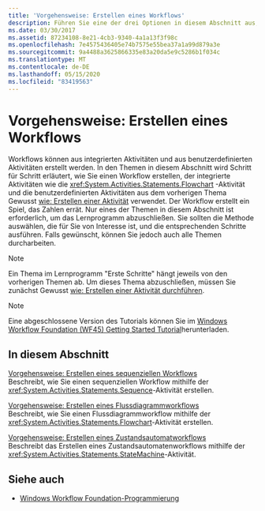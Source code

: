 ```yaml
---
title: 'Vorgehensweise: Erstellen eines Workflows'
description: Führen Sie eine der drei Optionen in diesem Abschnitt aus, um im Rahmen dieses Workflow Foundation-Tutorials einen Workflow zu erstellen.
ms.date: 03/30/2017
ms.assetid: 87234108-8e21-4cb3-9340-4a1a13f3f98c
ms.openlocfilehash: 7e4575436405e74b7575e55bea37a1a99d879a3e
ms.sourcegitcommit: 9a4488a3625866335e83a20da5e9c5286b1f034c
ms.translationtype: MT
ms.contentlocale: de-DE
ms.lasthandoff: 05/15/2020
ms.locfileid: "83419563"
---
```

# <a name="how-to-create-a-workflow"></a>Vorgehensweise: Erstellen eines Workflows
Workflows können aus integrierten Aktivitäten und aus benutzerdefinierten Aktivitäten erstellt werden. In den Themen in diesem Abschnitt wird Schritt für Schritt erläutert, wie Sie einen Workflow erstellen, der integrierte Aktivitäten wie die <xref:System.Activities.Statements.Flowchart> -Aktivität und die benutzerdefinierten Aktivitäten aus dem vorherigen Thema Gewusst [wie: Erstellen einer Aktivität](how-to-create-an-activity.md) verwendet. Der Workflow erstellt ein Spiel, das Zahlen errät. Nur eines der Themen in diesem Abschnitt ist erforderlich, um das Lernprogramm abzuschließen. Sie sollten die Methode auswählen, die für Sie von Interesse ist, und die entsprechenden Schritte ausführen. Falls gewünscht, können Sie jedoch auch alle Themen durcharbeiten.  
  
> [!NOTE]
> Ein Thema im Lernprogramm "Erste Schritte" hängt jeweils von den vorherigen Themen ab. Um dieses Thema abzuschließen, müssen Sie zunächst Gewusst [wie: Erstellen einer Aktivität durchführen](how-to-create-an-activity.md).  
  
> [!NOTE]
> Eine abgeschlossene Version des Tutorials können Sie im [Windows Workflow Foundation (WF45) Getting Started Tutorial](https://go.microsoft.com/fwlink/?LinkID=248976)herunterladen.  
  
## <a name="in-this-section"></a>In diesem Abschnitt  
 [Vorgehensweise: Erstellen eines sequenziellen Workflows](how-to-create-a-sequential-workflow.md)  
 Beschreibt, wie Sie einen sequenziellen Workflow mithilfe der <xref:System.Activities.Statements.Sequence>-Aktivität erstellen.  
  
 [Vorgehensweise: Erstellen eines Flussdiagrammworkflows](how-to-create-a-flowchart-workflow.md)  
 Beschreibt, wie Sie einen Flussdiagrammworkflow mithilfe der <xref:System.Activities.Statements.Flowchart>-Aktivität erstellen.  
  
 [Vorgehensweise: Erstellen eines Zustandsautomatworkflows](how-to-create-a-state-machine-workflow.md)  
 Beschreibt das Erstellen eines Zustandsautomatenworkflows mithilfe der <xref:System.Activities.Statements.StateMachine>-Aktivität.  
  
## <a name="see-also"></a>Siehe auch

- [Windows Workflow Foundation-Programmierung](programming.md)
